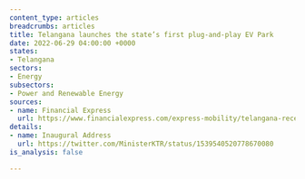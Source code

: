 ```yaml
---
content_type: articles
breadcrumbs: articles
title: Telangana launches the state’s first plug-and-play EV Park
date: 2022-06-29 04:00:00 +0000
states:
- Telangana
sectors:
- Energy
subsectors:
- Power and Renewable Energy
sources:
- name: Financial Express
  url: https://www.financialexpress.com/express-mobility/telangana-receives-the-states-first-plug-and-play-ev-park/2570143/
details:
- name: Inaugural Address
  url: https://twitter.com/MinisterKTR/status/1539540520778670080
is_analysis: false

---
```

